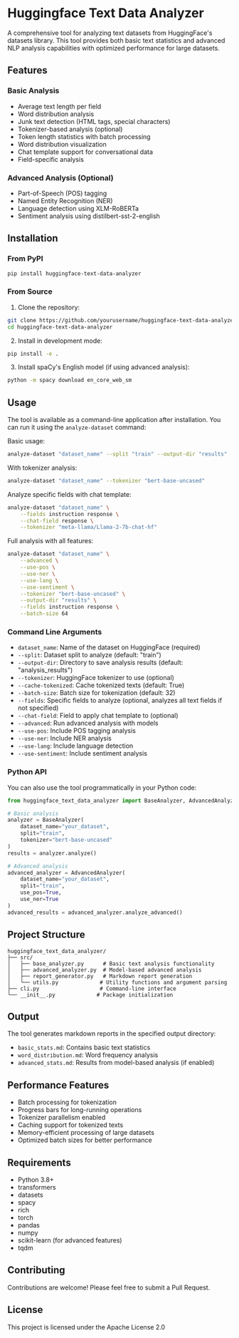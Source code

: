 # Huggingface Text Data Analyzer

A comprehensive tool for analyzing text datasets from HuggingFace's datasets library. This tool provides both basic text statistics and advanced NLP analysis capabilities with optimized performance for large datasets.

## Features

### Basic Analysis
- Average text length per field
- Word distribution analysis
- Junk text detection (HTML tags, special characters)
- Tokenizer-based analysis (optional)
- Token length statistics with batch processing
- Word distribution visualization
- Chat template support for conversational data
- Field-specific analysis

### Advanced Analysis (Optional)
- Part-of-Speech (POS) tagging
- Named Entity Recognition (NER)
- Language detection using XLM-RoBERTa
- Sentiment analysis using distilbert-sst-2-english

## Installation

### From PyPI
```bash
pip install huggingface-text-data-analyzer
```

### From Source
1. Clone the repository:
```bash
git clone https://github.com/yourusername/huggingface-text-data-analyzer.git
cd huggingface-text-data-analyzer
```

2. Install in development mode:
```bash
pip install -e .
```

3. Install spaCy's English model (if using advanced analysis):
```bash
python -m spacy download en_core_web_sm
```

## Usage

The tool is available as a command-line application after installation. You can run it using the `analyze-dataset` command:

Basic usage:
```bash
analyze-dataset "dataset_name" --split "train" --output-dir "results"
```

With tokenizer analysis:
```bash
analyze-dataset "dataset_name" --tokenizer "bert-base-uncased"
```

Analyze specific fields with chat template:
```bash
analyze-dataset "dataset_name" \
    --fields instruction response \
    --chat-field response \
    --tokenizer "meta-llama/Llama-2-7b-chat-hf"
```

Full analysis with all features:
```bash
analyze-dataset "dataset_name" \
    --advanced \
    --use-pos \
    --use-ner \
    --use-lang \
    --use-sentiment \
    --tokenizer "bert-base-uncased" \
    --output-dir "results" \
    --fields instruction response \
    --batch-size 64
```

### Command Line Arguments

- `dataset_name`: Name of the dataset on HuggingFace (required)
- `--split`: Dataset split to analyze (default: "train")
- `--output-dir`: Directory to save analysis results (default: "analysis_results")
- `--tokenizer`: HuggingFace tokenizer to use (optional)
- `--cache-tokenized`: Cache tokenized texts (default: True)
- `--batch-size`: Batch size for tokenization (default: 32)
- `--fields`: Specific fields to analyze (optional, analyzes all text fields if not specified)
- `--chat-field`: Field to apply chat template to (optional)
- `--advanced`: Run advanced analysis with models
- `--use-pos`: Include POS tagging analysis
- `--use-ner`: Include NER analysis
- `--use-lang`: Include language detection
- `--use-sentiment`: Include sentiment analysis

### Python API

You can also use the tool programmatically in your Python code:

```python
from huggingface_text_data_analyzer import BaseAnalyzer, AdvancedAnalyzer

# Basic analysis
analyzer = BaseAnalyzer(
    dataset_name="your_dataset",
    split="train",
    tokenizer="bert-base-uncased"
)
results = analyzer.analyze()

# Advanced analysis
advanced_analyzer = AdvancedAnalyzer(
    dataset_name="your_dataset",
    split="train",
    use_pos=True,
    use_ner=True
)
advanced_results = advanced_analyzer.analyze_advanced()
```
## Project Structure

```
huggingface_text_data_analyzer/
├── src/
│   ├── base_analyzer.py      # Basic text analysis functionality
│   ├── advanced_analyzer.py  # Model-based advanced analysis
│   ├── report_generator.py   # Markdown report generation
│   └── utils.py             # Utility functions and argument parsing
├── cli.py                   # Command-line interface
└── __init__.py             # Package initialization
```

## Output

The tool generates markdown reports in the specified output directory:
- `basic_stats.md`: Contains basic text statistics
- `word_distribution.md`: Word frequency analysis
- `advanced_stats.md`: Results from model-based analysis (if enabled)

## Performance Features

- Batch processing for tokenization
- Progress bars for long-running operations
- Tokenizer parallelism enabled
- Caching support for tokenized texts
- Memory-efficient processing of large datasets
- Optimized batch sizes for better performance

## Requirements

- Python 3.8+
- transformers
- datasets
- spacy
- rich
- torch
- pandas
- numpy
- scikit-learn (for advanced features)
- tqdm

## Contributing

Contributions are welcome! Please feel free to submit a Pull Request.

## License

This project is licensed under the Apache License 2.0